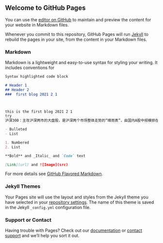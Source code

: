 ## Welcome to GitHub Pages

You can use the [editor on GitHub](https://github.com/3167705393/xiaoyao.gitub.io/edit/master/index.md) to maintain and preview the content for your website in Markdown files.

Whenever you commit to this repository, GitHub Pages will run [Jekyll](https://jekyllrb.com/) to rebuild the pages in your site, from the content in your Markdown files.

### Markdown

Markdown is a lightweight and easy-to-use syntax for styling your writing. It includes conventions for

```markdown
Syntax highlighted code block

# Header 1
## Header 2
###  first blog 2021 2 1



this is the first blog 2021 2 1
try  
沪深300：主攻沪深两市的大盘股，是沪深两个市场整体走势的“晴雨表”，由国内A股中规模排在前300的公司的股票组成。具体特征：竞争力强、经营稳健、业绩优良。中证500：主攻沪深两市小盘股，反映沪深两个市场中小市值公司整体状况的指数，由国内A股中规模排在300-800之间的500家公司的股票组成，主要特征成长性好、发展潜力大。

- Bulleted
- List

1. Numbered
2. List

**Bold** and _Italic_ and `Code` text

[Link](url) and ![Image](src)
```

For more details see [GitHub Flavored Markdown](https://guides.github.com/features/mastering-markdown/).

### Jekyll Themes

Your Pages site will use the layout and styles from the Jekyll theme you have selected in your [repository settings](https://github.com/3167705393/xiaoyao.gitub.io/settings). The name of this theme is saved in the Jekyll `_config.yml` configuration file.

### Support or Contact

Having trouble with Pages? Check out our [documentation](https://help.github.com/categories/github-pages-basics/) or [contact support](https://github.com/contact) and we’ll help you sort it out.
